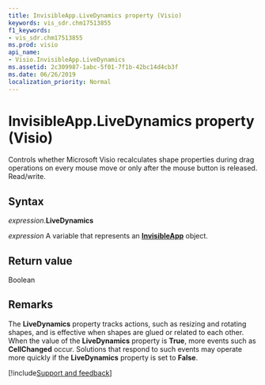 ```yaml
---
title: InvisibleApp.LiveDynamics property (Visio)
keywords: vis_sdr.chm17513855
f1_keywords:
- vis_sdr.chm17513855
ms.prod: visio
api_name:
- Visio.InvisibleApp.LiveDynamics
ms.assetid: 2c309987-1abc-5f01-7f1b-42bc14d4cb3f
ms.date: 06/26/2019
localization_priority: Normal
---
```



# InvisibleApp.LiveDynamics property (Visio)

Controls whether Microsoft Visio recalculates shape properties during drag operations on every mouse move or only after the mouse button is released. Read/write.


## Syntax

_expression_.**LiveDynamics**

_expression_ A variable that represents an **[InvisibleApp](Visio.InvisibleApp.md)** object.


## Return value

Boolean


## Remarks

The **LiveDynamics** property tracks actions, such as resizing and rotating shapes, and is effective when shapes are glued or related to each other. When the value of the **LiveDynamics** property is **True**, more events such as **CellChanged** occur. Solutions that respond to such events may operate more quickly if the **LiveDynamics** property is set to **False**.

[!include[Support and feedback](~/includes/feedback-boilerplate.md)]